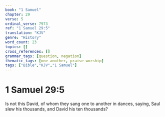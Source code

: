 ```yaml
---
book: "1 Samuel"
chapter: 29
verse: 5
ordinal_verse: 7973
ref: "1 Samuel 29:5"
translation: "KJV"
genre: "History"
word_count: 23
topics: []
cross_references: []
grammar_tags: [question, negation]
thematic_tags: [one-another, praise-worship]
tags: ["Bible","KJV","1 Samuel"]
---
```


# 1 Samuel 29:5

Is not this David, of whom they sang one to another in dances, saying, Saul slew his thousands, and David his ten thousands?
